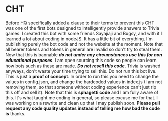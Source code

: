 # CHT

Before HQ specifically added a clause to their terms to prevent this CHT was one of the first bots designed to intelligently provide answers to Trivia games. I created this bot with some friends Sayajiaji and Bugsy, and with it I learned a lot about coding in nodeJS. It has a little bit of everything. I'm publishing purely the bot code and not the website at the moment. Note that all bearer tokens and tokens in general are invalid so don't try to steal them. Now that this is bannable ***do not under any circumstances use this for non educational purposes***. I am open sourcing this code so people can learn how bots such as these are made. ***Do not resell this code***. Trivia is washed anyways, don't waste your time trying to sell this. Do not run this bot live. This is just a **proof of concept**. In order to run this you need to change the values in config.json, and change the hardcoded values in index.js (I am not removing them, so that someone without coding experience can't just rip this off and sell it). Note that this is **sphagetti code** and I am fully aware of this. It's what taught me coding in general, so please excuse me for that. I was working on a rewrite and clean up that I may publish soon. **Please pull request any code quality updates instead of telling me how bad the code is** thanks. 
